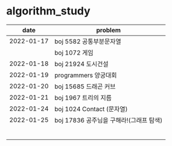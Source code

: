 # algorithm_study

| date       | problem                                 |
| ---------- | --------------------------------------- |
| 2022-01-17 | boj 5582 공통부분문자열                 |
|            | boj 1072 게임                           |
| 2022-01-18 | boj 21924 도시건설                      |
| 2022-01-19 | programmers 양궁대회                    |
| 2022-01-20 | boj 15685 드래곤 커브                   |
| 2022-01-21 | boj 1967 트리의 지름                    |
| 2022-01-24 | boj 1024 Contact (문자열)               |
| 2022-01-25 | boj 17836 공주님을 구해라!(그래프 탐색) |
|            |                                         |
|            |                                         |
|            |                                         |
|            |                                         |
|            |                                         |
|            |                                         |



